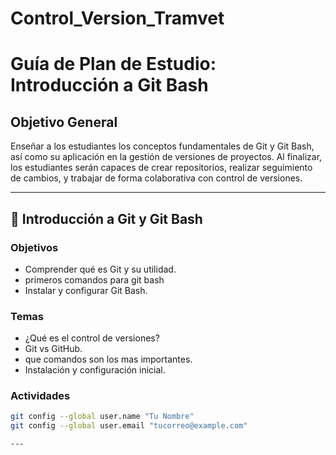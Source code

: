 # Control_Version_Tramvet

# Guía de Plan de Estudio: Introducción a Git Bash

##  Objetivo General
Enseñar a los estudiantes los conceptos fundamentales de Git y Git Bash, así como su aplicación en la gestión de versiones de proyectos. Al finalizar, los estudiantes serán capaces de crear repositorios, realizar seguimiento de cambios, y trabajar de forma colaborativa con control de versiones.

---

## 🔹 Introducción a Git y Git Bash

### Objetivos
- Comprender qué es Git y su utilidad.
- primeros comandos para git bash
- Instalar y configurar Git Bash.

### Temas
- ¿Qué es el control de versiones?
- Git vs GitHub.
- que comandos son los mas importantes.
- Instalación y configuración inicial.

### Actividades
```bash
git config --global user.name "Tu Nombre"
git config --global user.email "tucorreo@example.com"

---

